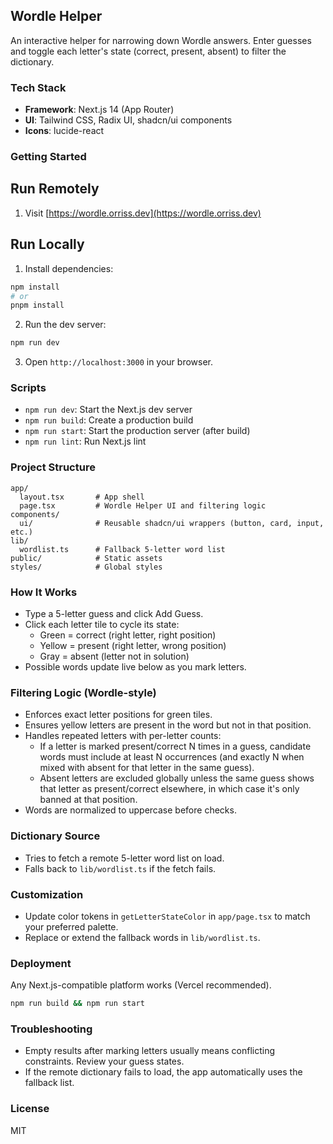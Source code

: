 ## Wordle Helper

An interactive helper for narrowing down Wordle answers. Enter guesses and toggle each letter's state (correct, present, absent) to filter the dictionary.

### Tech Stack

- **Framework**: Next.js 14 (App Router)
- **UI**: Tailwind CSS, Radix UI, shadcn/ui components
- **Icons**: lucide-react

### Getting Started

## Run Remotely

1. Visit [https://wordle.orriss.dev](https://wordle.orriss.dev)

## Run Locally

1. Install dependencies:

```bash
npm install
# or
pnpm install
```

2. Run the dev server:

```bash
npm run dev
```

3. Open `http://localhost:3000` in your browser.

### Scripts

- `npm run dev`: Start the Next.js dev server
- `npm run build`: Create a production build
- `npm run start`: Start the production server (after build)
- `npm run lint`: Run Next.js lint

### Project Structure

```
app/
  layout.tsx       # App shell
  page.tsx         # Wordle Helper UI and filtering logic
components/
  ui/              # Reusable shadcn/ui wrappers (button, card, input, etc.)
lib/
  wordlist.ts      # Fallback 5-letter word list
public/            # Static assets
styles/            # Global styles
```

### How It Works

- Type a 5-letter guess and click Add Guess.
- Click each letter tile to cycle its state:
  - Green = correct (right letter, right position)
  - Yellow = present (right letter, wrong position)
  - Gray = absent (letter not in solution)
- Possible words update live below as you mark letters.

### Filtering Logic (Wordle-style)

- Enforces exact letter positions for green tiles.
- Ensures yellow letters are present in the word but not in that position.
- Handles repeated letters with per-letter counts:
  - If a letter is marked present/correct N times in a guess, candidate words must include at least N occurrences (and exactly N when mixed with absent for that letter in the same guess).
  - Absent letters are excluded globally unless the same guess shows that letter as present/correct elsewhere, in which case it's only banned at that position.
- Words are normalized to uppercase before checks.

### Dictionary Source

- Tries to fetch a remote 5-letter word list on load.
- Falls back to `lib/wordlist.ts` if the fetch fails.

### Customization

- Update color tokens in `getLetterStateColor` in `app/page.tsx` to match your preferred palette.
- Replace or extend the fallback words in `lib/wordlist.ts`.

### Deployment

Any Next.js-compatible platform works (Vercel recommended).

```bash
npm run build && npm run start
```

### Troubleshooting

- Empty results after marking letters usually means conflicting constraints. Review your guess states.
- If the remote dictionary fails to load, the app automatically uses the fallback list.

### License

MIT
